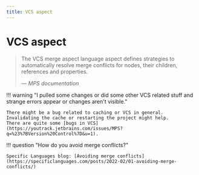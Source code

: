 ```yaml
---
title: VCS aspect
---
```


# VCS aspect

> The VCS merge aspect language aspect defines strategies to automatically resolve merge conflicts for nodes, their children, references and properties.
>
> — <cite>MPS documentation</cite>

!!! warning "I pulled some changes or did some other VCS related stuff and strange errors appear or changes aren't visible."

    There might be a bug related to caching or VCS in general. Invalidating the cache or restarting the project might help.
    There are quite some [bugs in VCS](https://youtrack.jetbrains.com/issues/MPS?q=%23%7BVersion%20Control%7D&u=1).

!!! question "How do you avoid merge conflicts?"
    
    Specific Languages blog: [Avoiding merge conflicts](https://specificlanguages.com/posts/2022-02/01-avoiding-merge-conflicts/)